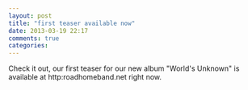 ```yaml
---
layout: post
title: "first teaser available now"
date: 2013-03-19 22:17
comments: true
categories: 
---
```


Check it out, our first teaser for our new album "World's Unknown" is available at http:roadhomeband.net right now.
